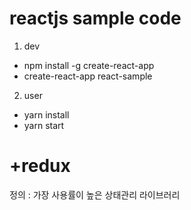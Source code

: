 # reactjs sample code 

1. dev
- npm install -g create-react-app
- create-react-app react-sample

2. user
- yarn install
- yarn start

# +redux 
정의 : 가장 사용률이 높은 상태관리 라이브러리

